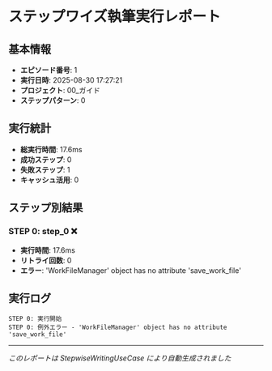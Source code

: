 # ステップワイズ執筆実行レポート

## 基本情報
- **エピソード番号**: 1
- **実行日時**: 2025-08-30 17:27:21
- **プロジェクト**: 00_ガイド
- **ステップパターン**: 0

## 実行統計
- **総実行時間**: 17.6ms
- **成功ステップ**: 0
- **失敗ステップ**: 1
- **キャッシュ活用**: 0

## ステップ別結果

### STEP 0: step_0 ❌

- **実行時間**: 17.6ms
- **リトライ回数**: 0
- **エラー**: 'WorkFileManager' object has no attribute 'save_work_file'

## 実行ログ

```
STEP 0: 実行開始
STEP 0: 例外エラー - 'WorkFileManager' object has no attribute 'save_work_file'
```

---
*このレポートは StepwiseWritingUseCase により自動生成されました*

